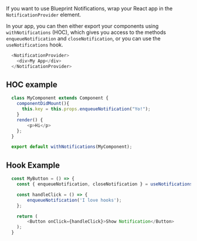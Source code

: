 If you want to use Blueprint Notifications, wrap your React app in the `NotificationProvider` element. 

In your app, you can then either export your components using `withNotifications` (HOC), which gives you access to the methods `enqueueNotification` and `closeNotification`, or you can use the `useNotifications` hook.

```js
  <NotificationProvider>
    <div>My App</div>
  </NotificationProvider>
```

## HOC example

```js
  class MyComponent extends Component {
    componentDidMount(){
      this.key = this.props.enqueueNotification("Yo!");
    }
    render() {
        <p>Hi</p>
    };
  }

  export default withNotifications(MyComponent);
```


## Hook Example

```js
  const MyButton = () => {
    const { enqueueNotification, closeNotification } = useNotifications();

    const handleClick = () => {
        enqueueNotification('I love hooks');
    };

    return (
        <Button onClick={handleClick}>Show Notification</Button>
    );
  }
```
